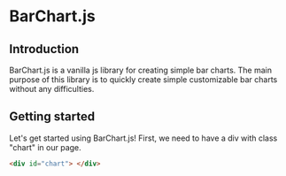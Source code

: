 # BarChart.js
## Introduction
BarChart.js is a vanilla js library for creating simple bar charts.
The main purpose of this library is to quickly create simple customizable bar charts without any difficulties.
## Getting started
Let's get started using BarChart.js!
First, we need to have a div with class "chart" in our page.

```html
<div id="chart"> </div>
```

